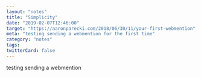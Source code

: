 ```yaml
---
layout: "notes"
title: "Simplicity"
date: "2019-02-07T12:46:00"
target: "https://aaronparecki.com/2018/06/30/11/your-first-webmention"
meta: "testing sending a webmention for the first time"
category: "notes"
tags:
twitterCard: false
---
```

testing sending a webmention
